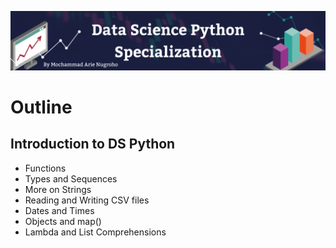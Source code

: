![This is an image](https://github.com/arienugroho050396/Data-Science-Python-Specialization/blob/main/header.png)
# Outline
## Introduction to DS Python
- Functions
- Types and Sequences
- More on Strings
- Reading and Writing CSV files 
- Dates and Times
- Objects and map()
- Lambda and List Comprehensions
